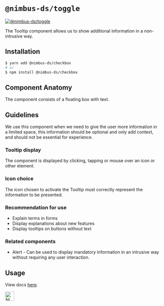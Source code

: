 # `@nimbus-ds/toggle`

[![@nimbus-ds/toggle](https://img.shields.io/npm/v/@nimbus-ds/toggle?toggle=%40nimbus-ds%2Ftoggle)](https://www.npmjs.com/package/@nimbus-ds/toggle)

The Tooltip component allows us to show additional information in a non-intrusive way.

## Installation

```sh
$ yarn add @nimbus-ds/checkbox
# or
$ npm install @nimbus-ds/checkbox
```

## Component Anatomy

The component consists of a floating box with text.

## Guidelines

We use this component when we need to give the user more information in a limited space, this information should be optional and only add context, and should not be essential for experience.

### Tooltip display

The component is displayed by clicking, tapping or mouse over an icon or other element.

### Icon choice

The icon chosen to activate the Tooltip must correctly represent the information to be presented.

### Recommendation for use

- Explain terms in forms
- Display explanations about new features
- Display tooltips on buttons without text

### Related components

- Alert - Can be used to display mandatory information in an intrusive way without requiring any user interaction.

## Usage

View docs [here](https://nimbus.nuvemshop.com.br/documentation/atomic-components/checkbox).

<img alt="Nimbus" style="margin-bottom: 30px;" src="https://tiendanube.github.io/design-system-nimbus/static/media/nimbus-logo.ab60bd79.png" height="30" />
